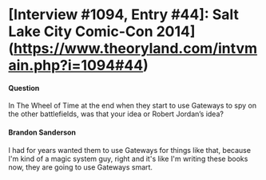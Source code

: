 # [Interview #1094, Entry #44]: Salt Lake City Comic-Con 2014](https://www.theoryland.com/intvmain.php?i=1094#44)

#### Question

In The Wheel of Time at the end when they start to use Gateways to spy on the other battlefields, was that your idea or Robert Jordan’s idea?

#### Brandon Sanderson

I had for years wanted them to use Gateways for things like that, because I'm kind of a magic system guy, right and it's like I'm writing these books now, they are going to use Gateways smart.

